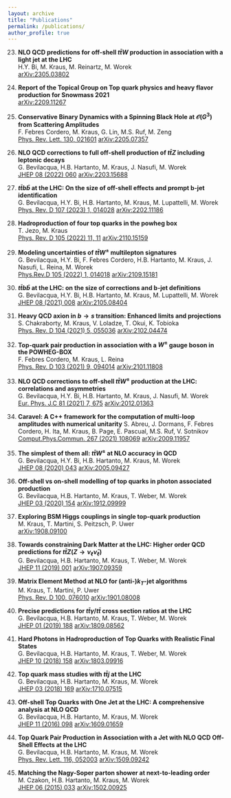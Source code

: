 ```yaml
---
layout: archive
title: "Publications"
permalink: /publications/
author_profile: true
---
```

23) **NLO QCD predictions for off-shell $t\bar{t}W$ production in association with a light jet at the LHC**  
    H.Y. Bi, M. Kraus, M. Reinartz, M. Worek  
    [arXiv:2305.03802](https://arxiv.org/abs/2305.03802)

22) **Report of the Topical Group on Top quark physics and heavy flavor production for Snowmass 2021**  
    [arXiv:2209.11267](https://arxiv.org/abs/2209.11267)

21) **Conservative Binary Dynamics with a Spinning Black Hole at $\mathcal{O}(G^3)$ from Scattering Amplitudes**  
    F. Febres Cordero, M. Kraus, G. Lin, M.S. Ruf, M. Zeng  
    [Phys. Rev. Lett. 130, 021601](https://doi.org/10.1103/PhysRevLett.130.021601) [arXiv:2205.07357](https://arxiv.org/abs/2205.07357)

20) **NLO QCD corrections to full off-shell production of $t\bar{t}Z$ including leptonic decays**  
    G. Bevilacqua, H.B. Hartanto, M. Kraus, J. Nasufi, M. Worek  
    [JHEP 08 (2022) 060](https://doi.org/10.1007/JHEP08(2022)060) [arXiv:2203.15688](https://arxiv.org/abs/2203.15688)

19) **$t\bar{t}b\bar{b}$ at the LHC: On the size of off-shell effects and prompt b-jet identification**  
    G. Bevilacqua, H.Y. Bi, H.B. Hartanto, M. Kraus, M. Lupattelli, M. Worek  
    [Phys. Rev. D 107 (2023) 1, 014028](https://doi.org/10.1103/PhysRevD.107.014028) [arXiv:2202.11186](https://arxiv.org/abs/2202.11186)

18) **Hadroproduction of four top quarks in the powheg box**  
    T. Jezo, M. Kraus  
    [Phys. Rev. D 105 (2022) 11, 11](https://doi.org/10.1103/PhysRevD.105.114024) [arXiv:2110.15159](https://arxiv.org/abs/2110.15159)

17) **Modeling uncertainties of $t\bar{t}W^\pm$ multilepton signatures**  
    G. Bevilacqua, H.Y. Bi, F. Febres Cordero, H.B. Hartanto, M. Kraus, J. Nasufi, L. Reina, M. Worek  
    [Phys.Rev.D 105 (2022) 1, 014018](https://doi.org/10.1103/PhysRevD.105.014018) [arXiv:2109.15181](https://arxiv.org/abs/2109.15181)

16) **$t\bar{t}b\bar{b}$ at the LHC: on the size of corrections and b-jet definitions**  
    G. Bevilacqua, H.Y. Bi, H.B. Hartanto, M. Kraus, M. Lupattelli, M. Worek  
    [JHEP 08 (2021) 008](https://doi.org/10.1007/JHEP08(2021)008) [arXiv:2105.08404](https://arxiv.org/abs/2105.08404)

15) **Heavy QCD axion in $b\to s$ transition: Enhanced limits and projections**  
    S. Chakraborty, M. Kraus, V. Loladze, T. Okui, K. Tobioka  
    [Phys. Rev. D 104 (2021) 5, 055036](https://doi.org/10.1103/PhysRevD.104.055036) [arXiv:2102.04474](https://arxiv.org/abs/2102.04474)

14) **Top-quark pair production in association with a $W^\pm$ gauge boson in the POWHEG-BOX**  
    F. Febres Cordero, M. Kraus, L. Reina  
    [Phys. Rev. D 103 (2021) 9, 094014](https://doi.org/10.1103/PhysRevD.103.094014) [arXiv:2101.11808](https://arxiv.org/abs/2101.11808)

13) **NLO QCD corrections to off-shell $t\bar{t}W^\pm$ production at the LHC: correlations and asymmetries**  
    G. Bevilacqua, H.Y. Bi, H.B. Hartanto, M. Kraus, J. Nasufi, M. Worek  
    [Eur. Phys. J.C 81 (2021) 7, 675](https://doi.org/10.1140/epjc/s10052-021-09478-x) [arXiv:2012.01363](https://arxiv.org/abs/2012.01363)

12) **Caravel: A C++ framework for the computation of multi-loop amplitudes with numerical unitarity** 
    S. Abreu, J. Dormans, F. Febres Cordero, H. Ita, M. Kraus, B. Page, E. Pascual, M.S. Ruf, V. Sotnikov  
    [Comput.Phys.Commun. 267 (2021) 108069](https://doi.org/10.1016/j.cpc.2021.108069) [arXiv:2009.11957](https://arxiv.org/abs/2009.11957)

11) **The simplest of them all: $t\bar{t}W^\pm$ at NLO accuracy in QCD**  
    G. Bevilacqua, H.Y. Bi, H.B. Hartanto, M. Kraus, M. Worek  
    [JHEP 08 (2020) 043](https://doi.org/10.1007/JHEP08(2020)043) [arXiv:2005.09427](https://arxiv.org/abs/2005.09427)

10) **Off-shell vs on-shell modelling of top quarks in photon associated production**  
    G. Bevilacqua, H.B. Hartanto, M. Kraus, T. Weber, M. Worek  
    [JHEP 03 (2020) 154](https://doi.org/10.1007/JHEP03(2020)154) [arXiv:1912.09999](https://arxiv.org/abs/1912.09999)

9) **Exploring BSM Higgs couplings in single top-quark production**  
   M. Kraus, T. Martini, S. Peitzsch, P. Uwer  
   [arXiv:1908.09100](https://arxiv.org/abs/1908.09100)

8) **Towards constraining Dark Matter at the LHC: Higher order QCD predictions for $t\bar{t}Z(Z\to\nu_\ell\bar{\nu}_\ell)$**  
   G. Bevilacqua, H.B. Hartanto, M. Kraus, T. Weber, M. Worek  
   [JHEP 11 (2019) 001](https://doi.org/10.1007/JHEP11(2019)001) [arXiv:1907.09359](https://arxiv.org/abs/1907.09359) 

7) **Matrix Element Method at NLO for (anti-)$k_T$-jet algorithms**  
   M. Kraus, T. Martini, P. Uwer  
   [Phys. Rev. D 100, 076010](https://doi.org/10.1103/PhysRevD.100.076010) [arXiv:1901.08008](https://arxiv.org/abs/1901.08008)

6) **Precise predictions for $t\bar{t}\gamma/t\bar{t}$ cross section ratios at the LHC**  
   G. Bevilacqua, H.B. Hartanto, M. Kraus, T. Weber, M. Worek   
   [JHEP 01 (2019) 188](https://doi.org/10.1007/JHEP01(2019)188) [arXiv:1809.08562](https://arxiv.org/abs/1809.08562)

5) **Hard Photons in Hadroproduction of Top Quarks with Realistic Final States**  
   G. Bevilacqua, H.B. Hartanto, M. Kraus, T. Weber, M. Worek   
   [JHEP 10 (2018) 158](https://doi.org/10.1007/JHEP10(2018)158) [arXiv:1803.09916](https://arxiv.org/abs/1803.09916)

4) **Top quark mass studies with $t\bar{t}j$ at the LHC**  
   G. Bevilacqua, H.B. Hartanto, M. Kraus, M. Worek   
   [JHEP 03 (2018) 169](https://doi.org/10.1007/JHEP03(2018)169) [arXiv:1710.07515](https://arxiv.org/abs/1710.07515) 

3) **Off-shell Top Quarks with One Jet at the LHC: A comprehensive analysis at NLO QCD**  
   G. Bevilacqua, H.B. Hartanto, M. Kraus, M. Worek  
   [JHEP 11 (2016) 098](https://doi.org/10.1007/JHEP11(2016)098) [arXiv:1609.01659](https://arxiv.org/abs/1609.01659)

2) **Top Quark Pair Production in Association with a Jet with NLO QCD Off-Shell Effects at the LHC**  
   G. Bevilacqua, H.B. Hartanto, M. Kraus, M. Worek  
   [Phys. Rev. Lett. 116, 052003](https://doi.org/10.1103/PhysRevLett.116.052003) [arXiv:1509.09242](https://arxiv.org/abs/1509.09242)

1) **Matching the Nagy-Soper parton shower at next-to-leading order**  
   M. Czakon, H.B. Hartanto, M. Kraus, M. Worek  
   [JHEP 06 (2015) 033](https://doi.org/10.1007/JHEP06(2015)033) [arXiv:1502.00925](https://arxiv.org/abs/1502.00925)
